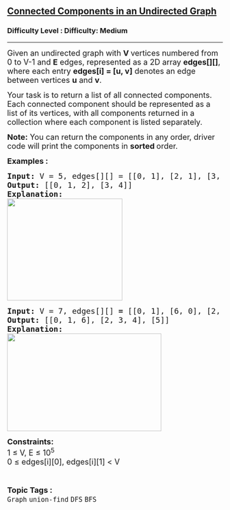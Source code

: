 <h2><a href="https://www.geeksforgeeks.org/problems/connected-components-in-an-undirected-graph/1">Connected Components in an Undirected Graph</a></h2><h3>Difficulty Level : Difficulty: Medium</h3><hr><div class="problems_problem_content__Xm_eO"><p><span style="font-size: 18px;">Given an undirected graph with&nbsp;<strong>V&nbsp;</strong>vertices numbered from 0 to V-1 and&nbsp;<strong>E</strong>&nbsp;edges, represented as a 2D array&nbsp;<strong>edges[][]</strong>, where each entry&nbsp;<strong>edges[i] = [u, v]</strong>&nbsp;denotes an edge between vertices&nbsp;<strong>u</strong>&nbsp;and&nbsp;<strong>v</strong>.</span></p>
<p><span style="font-size: 18px;">Your task is to return a list of all connected components. Each connected component should be represented as a list of its vertices, with all components returned in a collection where each component is listed separately.</span></p>
<p><span style="font-size: 18px;"><strong>Note:</strong>&nbsp;You can return the components in any order, driver code will print the components in&nbsp;<strong>sorted&nbsp;</strong>order.</span></p>
<p><strong><span style="font-size: 18px;">Examples :</span></strong></p>
<pre><span style="font-size: 18px;"><strong>Input:</strong> V = 5, edges[][] = [[0, 1], [2, 1], [3, 4]]
<strong>Output: </strong>[[0, 1, 2], [3, 4]]</span><strong><span style="font-size: 18px;">
Explanation:<br><img src="https://media.geeksforgeeks.org/img-practice/prod/addEditProblem/893290/Web/Other/blobid1_1744798106.jpg" width="269" height="238"><br></span></strong></pre>
<pre><span style="font-size: 18px;"><strong>Input: </strong>V = 7,<strong> </strong></span><span style="font-size: 18px;">edges[][] <strong>= </strong>[[0, 1], [6, 0], [2, 4], [2, 3], [3, 4]]
<strong>Output: </strong>[[0, 1, 6], [2, 3, 4], [5]]<br><strong>Explanation:<br><img src="https://media.geeksforgeeks.org/img-practice/prod/addEditProblem/893290/Web/Other/blobid0_1744797809.jpg" width="360" height="228"></strong></span></pre>
<p><span style="font-size: 18px;"><strong>Constraints:<br></strong></span><span style="font-size: 18px;">1 ≤ V, E ≤ 10<sup>5</sup><br></span><span style="font-size: 18px;">0 ≤ edges[i][0], edges[i][1] &lt; V</span></p></div><br><p><span style=font-size:18px><strong>Topic Tags : </strong><br><code>Graph</code>&nbsp;<code>union-find</code>&nbsp;<code>DFS</code>&nbsp;<code>BFS</code>&nbsp;